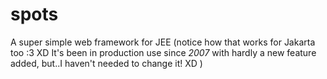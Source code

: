 # spots
A super simple web framework for JEE (notice how that works for Jakarta too :3 XD   It's been in production use since *2007* with hardly a new feature added, but..I haven't needed to change it! XD )
